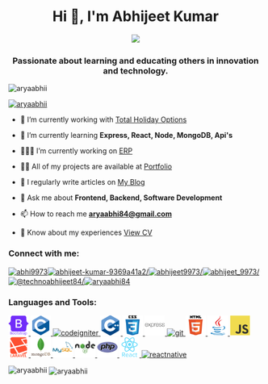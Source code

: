 <h1 align="center">Hi 👋, I'm Abhijeet Kumar</h1>
<div align="center"> <img src="https://raw.githubusercontent.com/aryaabhii/aryaabhi/master/abhijeet-banner.png"> </div>
<h3 align="center">Passionate about learning and educating others in innovation and technology.</h3>

<p align="left"> <img src="https://komarev.com/ghpvc/?username=aryaabhii&label=Profile%20views&color=0e75b6&style=flat" alt="aryaabhii" /> </p>

<p align="left"> <a href="https://github.com/ryo-ma/github-profile-trophy"><img src="https://github-profile-trophy.vercel.app/?username=aryaabhii" alt="aryaabhii" /></a> </p>

- 🔭 I’m currently working with [Total Holiday Options](https://www.totalholidayoptions.in/)

- 🌱 I’m currently learning **Express, React, Node, MongoDB, Api's**

- 👨🏻‍💻 I’m currently working on [ERP](https://www.uat.thobooking.com) 

- 👨‍💻 All of my projects are available at [Portfolio](https://kumarabhijeett.blogspot.com/)

- 📝 I regularly write articles on [My Blog](https://technoabhijeet84.blogspot.com/)

- 💬 Ask me about **Frontend, Backend, Software Development**

- 📫 How to reach me **aryaabhi84@gmail.com**

- 📄 Know about my experiences [View CV](https://drive.google.com/file/d/1Cqy8abKE_fC0zH7ExL_xAoGJ-_MI2DMf/view?usp=sharing)

<h3 align="left">Connect with me:</h3>
<p align="left">
<a href="https://codepen.io/abhi9973" target="blank"><img align="center" src="https://raw.githubusercontent.com/rahuldkjain/github-profile-readme-generator/master/src/images/icons/Social/codepen.svg" alt="abhi9973" height="30" width="40" /></a><a href="https://linkedin.com/in/abhijeet-kumar-9369a41a2/" target="blank"><img align="center" src="https://raw.githubusercontent.com/rahuldkjain/github-profile-readme-generator/master/src/images/icons/Social/linked-in-alt.svg" alt="abhijeet-kumar-9369a41a2/" height="30" width="40" /></a><a href="https://fb.com/abhijeet9973/" target="blank"><img align="center" src="https://raw.githubusercontent.com/rahuldkjain/github-profile-readme-generator/master/src/images/icons/Social/facebook.svg" alt="abhijeet9973/" height="30" width="40" /></a><a href="https://instagram.com/abhijeet_9973/" target="blank"><img align="center" src="https://raw.githubusercontent.com/rahuldkjain/github-profile-readme-generator/master/src/images/icons/Social/instagram.svg" alt="abhijeet_9973/" height="30" width="40" /></a><a href="https://www.youtube.com/c/@technoabhijeet84/" target="blank"><img align="center" src="https://raw.githubusercontent.com/rahuldkjain/github-profile-readme-generator/master/src/images/icons/Social/youtube.svg" alt="@technoabhijeet84/" height="30" width="40" /></a><a href="https://www.hackerrank.com/aryaabhi84" target="blank"><img align="center" src="https://raw.githubusercontent.com/rahuldkjain/github-profile-readme-generator/master/src/images/icons/Social/hackerrank.svg" alt="aryaabhi84" height="30" width="40" /></a>
</p>

<h3 align="left">Languages and Tools:</h3>
<p align="left"> <a href="https://getbootstrap.com" target="_blank" rel="noreferrer"> <img src="https://raw.githubusercontent.com/devicons/devicon/master/icons/bootstrap/bootstrap-plain-wordmark.svg" alt="bootstrap" width="40" height="40"/> </a> <a href="https://www.cprogramming.com/" target="_blank" rel="noreferrer"> <img src="https://raw.githubusercontent.com/devicons/devicon/master/icons/c/c-original.svg" alt="c" width="40" height="40"/> </a> <a href="https://codeigniter.com" target="_blank" rel="noreferrer"> <img src="https://cdn.worldvectorlogo.com/logos/codeigniter.svg" alt="codeigniter" width="40" height="40"/> </a> <a href="https://www.w3schools.com/cpp/" target="_blank" rel="noreferrer"> <img src="https://raw.githubusercontent.com/devicons/devicon/master/icons/cplusplus/cplusplus-original.svg" alt="cplusplus" width="40" height="40"/> </a> <a href="https://www.w3schools.com/css/" target="_blank" rel="noreferrer"> <img src="https://raw.githubusercontent.com/devicons/devicon/master/icons/css3/css3-original-wordmark.svg" alt="css3" width="40" height="40"/> </a> <a href="https://expressjs.com" target="_blank" rel="noreferrer"> <img src="https://raw.githubusercontent.com/devicons/devicon/master/icons/express/express-original-wordmark.svg" alt="express" width="40" height="40"/> </a> <a href="https://git-scm.com/" target="_blank" rel="noreferrer"> <img src="https://www.vectorlogo.zone/logos/git-scm/git-scm-icon.svg" alt="git" width="40" height="40"/> </a> <a href="https://www.w3.org/html/" target="_blank" rel="noreferrer"> <img src="https://raw.githubusercontent.com/devicons/devicon/master/icons/html5/html5-original-wordmark.svg" alt="html5" width="40" height="40"/> </a> <a href="https://www.java.com" target="_blank" rel="noreferrer"> <img src="https://raw.githubusercontent.com/devicons/devicon/master/icons/java/java-original.svg" alt="java" width="40" height="40"/> </a> <a href="https://developer.mozilla.org/en-US/docs/Web/JavaScript" target="_blank" rel="noreferrer"> <img src="https://raw.githubusercontent.com/devicons/devicon/master/icons/javascript/javascript-original.svg" alt="javascript" width="40" height="40"/> </a> <a href="https://laravel.com/" target="_blank" rel="noreferrer"> <img src="https://raw.githubusercontent.com/devicons/devicon/master/icons/laravel/laravel-plain-wordmark.svg" alt="laravel" width="40" height="40"/> </a> <a href="https://www.mongodb.com/" target="_blank" rel="noreferrer"> <img src="https://raw.githubusercontent.com/devicons/devicon/master/icons/mongodb/mongodb-original-wordmark.svg" alt="mongodb" width="40" height="40"/> </a> <a href="https://www.mysql.com/" target="_blank" rel="noreferrer"> <img src="https://raw.githubusercontent.com/devicons/devicon/master/icons/mysql/mysql-original-wordmark.svg" alt="mysql" width="40" height="40"/> </a> <a href="https://nodejs.org" target="_blank" rel="noreferrer"> <img src="https://raw.githubusercontent.com/devicons/devicon/master/icons/nodejs/nodejs-original-wordmark.svg" alt="nodejs" width="40" height="40"/> </a> <a href="https://www.php.net" target="_blank" rel="noreferrer"> <img src="https://raw.githubusercontent.com/devicons/devicon/master/icons/php/php-original.svg" alt="php" width="40" height="40"/> </a> <a href="https://reactjs.org/" target="_blank" rel="noreferrer"> <img src="https://raw.githubusercontent.com/devicons/devicon/master/icons/react/react-original-wordmark.svg" alt="react" width="40" height="40"/> </a> <a href="https://reactnative.dev/" target="_blank" rel="noreferrer"> <img src="https://reactnative.dev/img/header_logo.svg" alt="reactnative" width="40" height="40"/> </a> </p>

<p><img align="left" src="https://github-readme-stats.vercel.app/api/top-langs?username=aryaabhii&show_icons=true&locale=en&layout=compact" alt="aryaabhii" /></p>
<p>&nbsp;<img align="center" src="https://github-readme-stats.vercel.app/api?username=aryaabhii&show_icons=true&locale=en" alt="aryaabhii" /></p>

